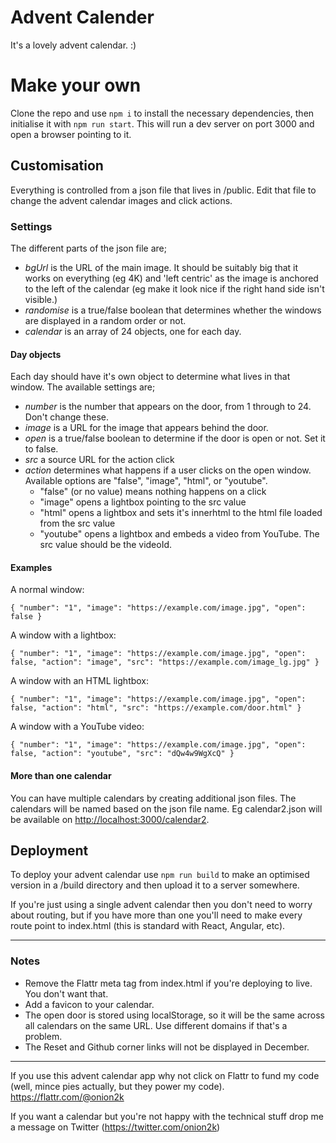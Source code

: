 # Advent Calender

It's a lovely advent calendar. :)

# Make your own

Clone the repo and use `npm i` to install the necessary dependencies, then initialise it with `npm run start`. This will run a dev server on port 3000 and open a browser pointing to it.

## Customisation

Everything is controlled from a json file that lives in /public. Edit that file to change the advent calendar images and click actions.

### Settings

The different parts of the json file are;

* *bgUrl* is the URL of the main image. It should be suitably big that it works on everything (eg 4K) and 'left centric' as the image is anchored to the left of the calendar (eg make it look nice if the right hand side isn't visible.)
* *randomise* is a true/false boolean that determines whether the windows are displayed in a random order or not.
* *calendar* is an array of 24 objects, one for each day.

#### Day objects

Each day should have it's own object to determine what lives in that window. The available settings are;

* *number* is the number that appears on the door, from 1 through to 24. Don't change these.
* *image* is a URL for the image that appears behind the door.
* *open* is a true/false boolean to determine if the door is open or not. Set it to false.
* *src* a source URL for the action click
* *action* determines what happens if a user clicks on the open window. Available options are "false", "image", "html", or "youtube".
    * "false" (or no value) means nothing happens on a click
    * "image" opens a lightbox pointing to the src value
    * "html" opens a lightbox and sets it's innerhtml to the html file loaded from the src value
    * "youtube" opens a lightbox and embeds a video from YouTube. The src value should be the videoId.

#### Examples

A normal window:

`{ "number": "1", "image": "https://example.com/image.jpg", "open": false }`

A window with a lightbox:

`{ "number": "1", "image": "https://example.com/image.jpg", "open": false, "action": "image", "src": "https://example.com/image_lg.jpg" }`

A window with an HTML lightbox:

`{ "number": "1", "image": "https://example.com/image.jpg", "open": false, "action": "html", "src": "https://example.com/door.html" }`

A window with a YouTube video:

`{ "number": "1", "image": "https://example.com/image.jpg", "open": false, "action": "youtube", "src": "dQw4w9WgXcQ" }`
 

#### More than one calendar

You can have multiple calendars by creating additional json files. The calendars will be named based on the json file name. Eg calendar2.json will be available on [http://localhost:3000/calendar2](http://localhost:3000/calendar2).

## Deployment

To deploy your advent calendar use `npm run build` to make an optimised version in a /build directory and then upload it to a server somewhere.

If you're just using a single advent calendar then you don't need to worry about routing, but if you have more than one you'll need to make every route point to index.html (this is standard with React, Angular, etc).

---
### Notes

* Remove the Flattr meta tag from index.html if you're deploying to live. You don't want that.
* Add a favicon to your calendar.
* The open door is stored using localStorage, so it will be the same across all calendars on the same URL. Use different domains if that's a problem.
* The Reset and Github corner links will not be displayed in December.

---
If you use this advent calendar app why not click on Flattr to fund my code (well, mince pies actually, but they power my code). https://flattr.com/@onion2k

If you want a calendar but you're not happy with the technical stuff drop me a message on Twitter (https://twitter.com/onion2k)